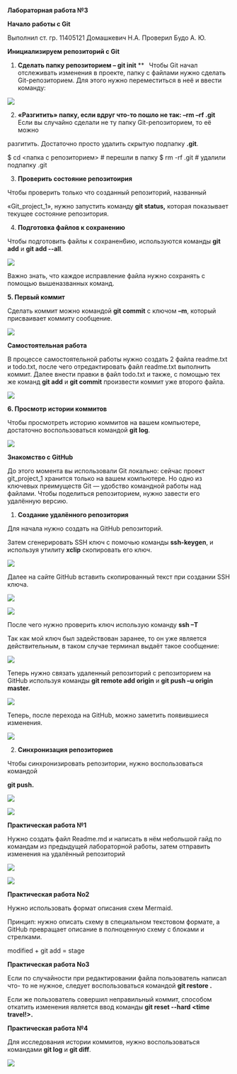﻿**Лабораторная работа №3** 

**Начало работы с Git**  

Выполнил ст. гр. 11405121 Домашкевич Н.А. Проверил Будо А. Ю. 

**Инициализируем репозиторий с Git** 

1. **Сделать папку репозиторием – git init** 
**
` `Чтобы Git начал отслеживать изменения  в  проекте, папку с  файлами нужно сделать Git-репозиторием. Для этого нужно переместиться в неё и ввести команду: 

![](Aspose.Words.8c60b9fb-9d0b-4680-b503-aafab5ecfb84.001.jpeg)

2. **«Разгитить» папку, если вдруг что-то пошло не так: –rm –rf .git** Если вы случайно сделали не  ту папку Git-репозиторием, то её  можно 

разгитить. Достаточно просто удалить скрытую подпапку **.git**. 

$ cd <папка с репозиторием> # перешли в папку $ rm -rf .git # удалили подпапку .git 

3. **Проверить состояние репозитоирия** 

Чтобы проверить только что созданный репозиторий, названный 

«Git\_project\_1», нужно запустить команду **git status,** которая показывает текущее состояние репозитория. 

4. **Подготовка файлов к сохранению** 

Чтобы подготовить файлы к сохранен6ию, используются команды **git add** и **git add --all**. 

![](Aspose.Words.8c60b9fb-9d0b-4680-b503-aafab5ecfb84.002.jpeg)

Важно знать, что каждое исправление файла нужно сохранять с помощью вышеназванных команд. 

**5. Первый коммит** 

Сделать коммит можно командой **git commit** с ключом **–m**, который присваивает коммиту сообщение. 

![](Aspose.Words.8c60b9fb-9d0b-4680-b503-aafab5ecfb84.003.png)

**Самостоятельная работа** 

В процессе самостоятельной работы нужно создать 2 файла readme.txt и todo.txt, после чего отредактировать файл readme.txt выполнить коммит. Далее внести правки в файл todo.txt и также, с помощью тех же команд **git add** и **git commit** произвести коммит уже второго файла. 

![](Aspose.Words.8c60b9fb-9d0b-4680-b503-aafab5ecfb84.004.jpeg)

**6. Просмотр истории коммитов** 

Чтобы просмотреть историю коммитов на вашем компьютере, достаточно воспользоваться командой **git log**. 

![](Aspose.Words.8c60b9fb-9d0b-4680-b503-aafab5ecfb84.005.jpeg)

**Знакомство с GitHub** 

До  этого  момента  вы  использовали  Git  локально:  сейчас  проект git\_project\_1 хранится только на  вашем  компьютере. Но одно из  ключевых преимуществ Git — удобство командной работы над файлами. Чтобы поделиться репозиторием, нужно завести его удалённую версию. 

1. **Создание удалённого репозитория** 

Для начала нужно создать на GitHub репозиторий. 

Затем  сгенерировать  SSH  ключ  с  помочью  команды  **ssh-keygen**,  и используя утилиту **xclip** скопировать его ключ. 

![](Aspose.Words.8c60b9fb-9d0b-4680-b503-aafab5ecfb84.006.jpeg)

Далее на сайте GitHub вставить скопированный текст при создании SSH ключа. 

![](Aspose.Words.8c60b9fb-9d0b-4680-b503-aafab5ecfb84.007.jpeg)

![](Aspose.Words.8c60b9fb-9d0b-4680-b503-aafab5ecfb84.008.jpeg)

После чего нужно проверить ключ использую команду  **ssh –T**  

Так  как  мой  ключ  был  задействован  заранее,  то  он  уже  является действительным, в таком случае терминал выдаёт такое сообщение: 

![](Aspose.Words.8c60b9fb-9d0b-4680-b503-aafab5ecfb84.009.jpeg)

Теперь нужно связать удаленный репозиторий с репозиторием на GitHub используя команды **git remote add  origin** и **git push –u origin master.** 

![](Aspose.Words.8c60b9fb-9d0b-4680-b503-aafab5ecfb84.010.jpeg)

Теперь,  после  перехода  на  GitHub,  можно  заметить  появившиеся изменения. 

![](Aspose.Words.8c60b9fb-9d0b-4680-b503-aafab5ecfb84.011.jpeg)

2. **Синхронизация репозиториев** 

Чтобы синхронизировать репозитории, нужно воспользоваться командой 

**git push.** 

![](Aspose.Words.8c60b9fb-9d0b-4680-b503-aafab5ecfb84.012.jpeg)

![](Aspose.Words.8c60b9fb-9d0b-4680-b503-aafab5ecfb84.013.png)

**Практическая работа №1** 

Нужно создать файл Readme.md и  написать в  нём  небольшой гайд по командам из предыдущей лабораторной работы, затем отправить изменения  на удалённый репозиторий 

![](Aspose.Words.8c60b9fb-9d0b-4680-b503-aafab5ecfb84.014.jpeg)

![](Aspose.Words.8c60b9fb-9d0b-4680-b503-aafab5ecfb84.015.jpeg)

**Практическая работа No2** 

Нужно использовать формат описания схем Mermaid. 

Принцип: нужно  описать  схему  в  специальном текстовом  формате, а GitHub превращает описание в полноценную схему с блоками и стрелками. 

modified + git add = stage 

**Практическая работа No3** 

Если по случайности при редактировании файла пользователь написал что- то не нужное, следует воспользоваться командой **git restore <file>.** 

Если же пользователь совершил неправильный коммит, способом откатить изменения является ввод команды **git reset --hard <time travel!>.** 

**Практическая работа №4** 

Для исследования истории коммитов, нужно воспользоваться командами **git log** и **git diff**. 

![](Aspose.Words.8c60b9fb-9d0b-4680-b503-aafab5ecfb84.016.jpeg)
